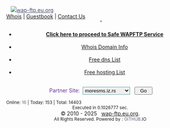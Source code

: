 
<tbody> 
<tr> 
<td>&nbsp;&nbsp;&nbsp;<img src="https://wap-ftp.eu.org/images/logo1.png"/><a href="./index.php?set=46" style="color:#464d69;"></td><td>wap-ftp.eu.org</a><br/></td></tr></tbody></div></h1><div class="topnav nav"> <a href="https://whois.moresms.eu.org/index.php?client=dns&domain=moresms.eu.org&id=46">Whois</a>&nbsp;|&nbsp;<a href="https://wap-ftp.eu.orgindex.php?guestbook=46">Guestbook</a>&nbsp;|&nbsp;<a href="https://wap-ftp.eu.org/index.php?contact=46">Contact Us</a></div><div id="wrapper"><div class="content">
<div class="info menu" style="text-align:center;color:green;">&nbsp"
 </div>

<div class="menu"><center><ul><li><a href="https://wap-ftp.eu.org/index.php?ftp=index&sett=46"><b>Click here to proceed to Safe WAPFTP Service</b></a></li><br><li><a href="https://wap-ftp.eu.org/index.php?whoisdomain=46">Whois Domain Info</a></li><br><li><a href="https://wap-ftp.eu.org/freedns.php?free=46">Free dns List</a></li><br><li><a href="https://wap-ftp.eu.org/freehosting.php?free=46">Free hosting List</a></li></ul></center><br class="clear"/></div><div class="menu_j">
<div class="content" style="text-align: center;">
<form action="https://wap-ftp.eu.org/partner.php" method="post">
<span style="color: #663399;">&nbsp;Partner Site:&nbsp;&nbsp;<select style="border: 1px solid #5F9EA0; padding: 1px; class="title56" name="partner"> 
<option value="moresms.iz.rs" selected="selected">moresms.iz.rs</option>
<option value="wapftp.net.eu.org">wapftp.net.eu.org</option>
<option value="whoisdomain.eu.org">whoisdomain</option>
<option value="filemanager.net.eu.org">filemanager</option>
<option value="realwap.eu.org">realwap</option> 
</select>&nbsp;&nbsp;&nbsp;<input type="submit" value="&nbsp;&nbsp;Go&nbsp;&nbsp;"/></form>
</span>
</div>
</div>
</div>
<div class="footer"><div></div><small>Online: <a style="color: #63687a; text-decoration: none;" href="https://wap-ftp.eu.org/stats.php">16</a> | Today: 153 | Total: 14403</small></div></div><div class="footer"><center><small>Executed in 0.1026777 sec.</small><div>&copy;&nbsp;2010&nbsp;-&nbsp;2025&nbsp;&nbsp;&nbsp;<a href="index.php?r=46">wap-ftp.eu.org</a>.<div/><small>All&nbsp;Rights&nbsp;Reserved.&nbsp;Powered&nbsp;by&nbsp;:&nbsp;<a href="http://github.io" style="color: #63687a; text-decoration: none;">GITHUB</a>.IO</small>
</body>
</html>
